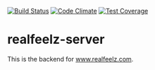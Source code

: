 [![Build Status](https://travis-ci.org/austint/realfeelz-server.svg?branch=master)](https://travis-ci.org/austint/realfeelz-server)
[![Code Climate](https://codeclimate.com/github/austint/realfeelz-server/badges/gpa.svg)](https://codeclimate.com/github/austint/realfeelz-server)
[![Test Coverage](https://codeclimate.com/github/austint/realfeelz-server/badges/coverage.svg)](https://codeclimate.com/github/austint/realfeelz-server)

realfeelz-server
================

This is the backend for www.realfeelz.com.
